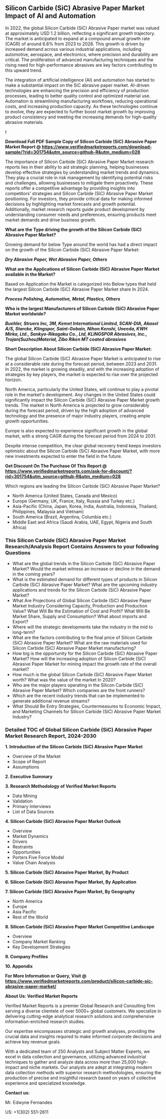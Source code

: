 <h2>Silicon Carbide (SiC) Abrasive Paper Market Impact of AI and Automation</h2><p>In 2022, the global Silicon Carbide (SiC) Abrasive Paper market was valued at approximately USD 1.2 billion, reflecting a significant growth trajectory. The market is anticipated to expand at a compound annual growth rate (CAGR) of around 6.8% from 2023 to 2028. This growth is driven by increased demand across various industrial applications, including automotive, aerospace, and electronics, where precision and durability are critical. The proliferation of advanced manufacturing techniques and the rising need for high-performance abrasives are key factors contributing to this upward trend.</p><p>The integration of artificial intelligence (AI) and automation has started to make a substantial impact on the SiC abrasive paper market. AI-driven technologies are enhancing the precision and efficiency of production processes, leading to better quality control and optimized material use. Automation is streamlining manufacturing workflows, reducing operational costs, and increasing production capacity. As these technologies continue to evolve, they are expected to further boost market growth by improving product consistency and meeting the increasing demands for high-quality abrasive materials.</p>t</p><p id="" class=""><strong>Download Full PDF Sample Copy of Silicon Carbide (SiC) Abrasive Paper Market Report @ <a href="https://www.verifiedmarketreports.com/download-sample/?rid=301754&utm_source=github-R&utm_medium=028" target="_blank">https://www.verifiedmarketreports.com/download-sample/?rid=301754&utm_source=github-R&utm_medium=028</a></strong></p><p>The importance of&nbsp;Silicon Carbide (SiC) Abrasive Paper Market research reports lies in their ability to aid strategic planning, helping businesses develop effective strategies by understanding market trends and dynamics. They play a crucial role in risk management by identifying potential risks and challenges, allowing businesses to mitigate them proactively. These reports offer a competitive advantage by providing insights into competitors' strategies and Silicon Carbide (SiC) Abrasive Paper Market positioning. For investors, they provide critical data for making informed decisions by highlighting market forecasts and growth potential. Additionally, market research reports guide product development by understanding consumer needs and preferences, ensuring products meet market demands and drive business growth.</p><p><strong>What are the&nbsp;Type driving the growth of the Silicon Carbide (SiC) Abrasive Paper Market?</strong></p><p id="" class="">Growing demand for below Type around the world has had a direct impact on the growth of the Silicon Carbide (SiC) Abrasive Paper Market:</p><em><strong>Dry Abrasive Paper, Wet Abrasive Paper, Others</strong></em></p><strong>What are the&nbsp;Applications&nbsp;of Silicon Carbide (SiC) Abrasive Paper Market available in the Market?</strong></p><p id="" class="">Based on Application the Market is categorized into Below types that held the largest Silicon Carbide (SiC) Abrasive Paper Market share In 2024.</p><em><strong>Process Polishing, Automotive, Metal, Plastics, Others</strong></em></p><strong>Who is the largest Manufacturers of Silicon Carbide (SiC) Abrasive Paper Market worldwide?</strong></p><p><em><strong>Buehler, Struers Inc, 3M, Kemet International Limited, SCAN-DIA, Akasel A/S, Starcke, Klingspor, Saint-Gobain, Nihon Kenshi, Uneeda, KWH Mirka, Ltd., Sankyo-Rikagaku Co., Ltd, KLINGSPOR Abrasives, Inc., Trojan(Suzhou)Material, Zibo Riken MT coated abrasives</strong></em></p><p id="" class=""><strong>Short Description About Silicon Carbide (SiC) Abrasive Paper Market:</strong></p><p>The global Silicon Carbide (SiC) Abrasive Paper Market is anticipated to rise at a considerable rate during the forecast period, between 2023 and 2031. In 2022, the market is growing steadily, and with the increasing adoption of strategies by key players, the market is expected to rise over the projected horizon.</p><p>North America, particularly the United States, will continue to play a pivotal role in the market's development. Any changes in the United States could significantly impact the Silicon Carbide (SiC) Abrasive Paper Market growth trends. The market in North America is projected to grow considerably during the forecast period, driven by the high adoption of advanced technology and the presence of major industry players, creating ample growth opportunities.</p><p>Europe is also expected to experience significant growth in the global market, with a strong CAGR during the forecast period from 2024 to 2031.</p><p>Despite intense competition, the clear global recovery trend keeps investors optimistic about the Silicon Carbide (SiC) Abrasive Paper Market, with more new investments expected to enter the field in the future.</p><p id="" class=""><strong>Get Discount On The Purchase Of This Report @ <a href="https://www.verifiedmarketreports.com/ask-for-discount/?rid=301754&utm_source=github-R&utm_medium=028" target="_blank">https://www.verifiedmarketreports.com/ask-for-discount/?rid=301754&utm_source=github-R&utm_medium=028</a></strong></p>Which regions are leading the Silicon Carbide (SiC) Abrasive Paper Market?</p><ul><li>North America (United States, Canada and Mexico)</li><li>Europe (Germany, UK, France, Italy, Russia and Turkey etc.)</li><li>Asia-Pacific (China, Japan, Korea, India, Australia, Indonesia, Thailand, Philippines, Malaysia and Vietnam)</li><li>South America (Brazil, Argentina, Columbia etc.)</li><li>Middle East and Africa (Saudi Arabia, UAE, Egypt, Nigeria and South Africa)</li></ul><h3 id="" class="">This Silicon Carbide (SiC) Abrasive Paper Market Research/Analysis Report Contains Answers to your following Questions</h3><ul><li>What are the global trends in the Silicon Carbide (SiC) Abrasive Paper Market? Would the market witness an increase or decline in the demand in the coming years?</li><li>What is the estimated demand for different types of products in Silicon Carbide (SiC) Abrasive Paper Market? What are the upcoming industry applications and trends for the Silicon Carbide (SiC) Abrasive Paper Market?</li><li>What Are Projections of Global Silicon Carbide (SiC) Abrasive Paper Market Industry Considering Capacity, Production and Production Value? What Will Be the Estimation of Cost and Profit? What Will Be Market Share, Supply and Consumption? What about imports and Export?</li><li>Where will the strategic developments take the industry in the mid to long-term?</li><li>What are the factors contributing to the final price of Silicon Carbide (SiC) Abrasive Paper Market? What are the raw materials used for Silicon Carbide (SiC) Abrasive Paper Market manufacturing?</li><li>How big is the opportunity for the Silicon Carbide (SiC) Abrasive Paper Market? How will the increasing adoption of Silicon Carbide (SiC) Abrasive Paper Market for mining impact the growth rate of the overall market?</li><li>How much is the global Silicon Carbide (SiC) Abrasive Paper Market worth? What was the value of the market In 2020?</li><li>Who are the major players operating in the Silicon Carbide (SiC) Abrasive Paper Market? Which companies are the front runners?</li><li>Which are the recent industry trends that can be implemented to generate additional revenue streams?</li><li>What Should Be Entry Strategies, Countermeasures to Economic Impact, and Marketing Channels for Silicon Carbide (SiC) Abrasive Paper Market Industry?</li></ul><h3 id="" class="">Detailed TOC of Global Silicon Carbide (SiC) Abrasive Paper Market Research Report, 2024-2030</h3><p id="" class=""><strong>1. Introduction of the Silicon Carbide (SiC) Abrasive Paper Market</strong></p><ul><li>Overview of the Market</li><li>Scope of Report</li><li>Assumptions</li></ul><p id="" class=""><strong>2. Executive Summary</strong></p><p id="" class=""><strong>3. Research Methodology of Verified Market Reports</strong></p><ul><li>Data Mining</li><li>Validation</li><li>Primary Interviews</li><li>List of Data Sources</li></ul><p id="" class=""><strong>4. Silicon Carbide (SiC) Abrasive Paper Market Outlook</strong></p><ul><li>Overview</li><li>Market Dynamics</li><li>Drivers</li><li>Restraints</li><li>Opportunities</li><li>Porters Five Force Model</li><li>Value Chain Analysis</li></ul><p id="" class=""><strong>5. Silicon Carbide (SiC) Abrasive Paper Market, By Product</strong></p><p id="" class=""><strong>6. Silicon Carbide (SiC) Abrasive Paper Market, By Application</strong></p><p id="" class=""><strong>7. Silicon Carbide (SiC) Abrasive Paper Market, By Geography</strong></p><ul><li>North America</li><li>Europe</li><li>Asia Pacific</li><li>Rest of the World</li></ul><p id="" class=""><strong>8. Silicon Carbide (SiC) Abrasive Paper Market Competitive Landscape</strong></p><ul><li>Overview</li><li>Company Market Ranking</li><li>Key Development Strategies</li></ul><p id="" class=""><strong>9. Company Profiles</strong></p><p id="" class=""><strong>10. Appendix</strong></p><p id="" class=""><strong>For More Information or Query, Visit @ <a href="https://www.verifiedmarketreports.com/product/silicon-carbide-sic-abrasive-paper-market/" target="_blank">https://www.verifiedmarketreports.com/product/silicon-carbide-sic-abrasive-paper-market/</a></strong></p><p id="" class=""><strong>About Us: Verified Market Reports</strong></p><p id="" class="">Verified Market Reports is a premier Global Research and Consulting firm serving a diverse clientele of over 5000+ global customers. We specialize in delivering cutting-edge analytical research solutions and comprehensive information-enriched research studies.</p><p id="" class="">Our expertise encompasses strategic and growth analyses, providing the crucial data and insights required to make informed corporate decisions and achieve key revenue goals.</p><p id="" class="">With a dedicated team of 250 Analysts and Subject Matter Experts, we excel in data collection and governance, utilizing advanced industrial techniques to gather and analyze data across more than 25,000 high-impact and niche markets. Our analysts are adept at integrating modern data collection methods with superior research methodologies, ensuring the production of precise and insightful research based on years of collective experience and specialized knowledge.</p><p id="" class=""><strong>Contact us:</strong></p><p id="" class="">Mr. Edwyne Fernandes</p><p id="" class="">US: +1(302) 551-2611</p>